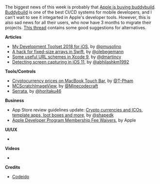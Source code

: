The biggest news of this week is probably that [Apple is buying buddybuild](https://www.buddybuild.com/blog/buddybuild-is-now-part-of-apple). [Buddybuild](https://www.buddybuild.com/) is one of the best CI/CD systems for mobile developers, and I can't wait to see it integarted in Apple's developer tools. However, this is also sad news for all their users, who now have 3 months to migrate their projects. [This thread](https://github.com/rnystrom/GitHawk/issues/1330) contains some good suggestions for alternatives.

**Articles**

* [My Development Toolset 2018 for iOS](https://medium.com/@pmusolino/my-development-toolset-2018-for-ios-a36594b66e79), by [@pmusolino](https://twitter.com/pmusolino)
* [A hack for fixed-size arrays in Swift](https://oleb.net/blog/2017/12/fixed-size-arrays/), by [@olebegemann](https://twitter.com/olebegemann)
* [Some useful URL schemes in Xcode 9](https://cocoaengineering.com/2018/01/01/some-useful-url-schemes-in-xcode-9/), by [@dmartincy](https://twitter.com/dmartincy/)
* [Detecting screen capturing in iOS 11](https://medium.com/@abhimuralidharan/detecting-screen-capturing-in-ios-11-cca15881c785), by [@abhilashkm1992](https://twitter.com/abhilashkm1992)

**Tools/Controls**

* [Cryptocurrency prices on MacBook Touch Bar](https://github.com/T-Pham/CoinPriceBar), by [@T-Pham](https://github.com/T-Pham)
* [MCScratchImageView](https://github.com/Minecodecraft/MCScratchImageView), by [@Minecodecraft](https://github.com/Minecodecraft/)
* [Serrata](https://github.com/horitaku46/Serrata), by [@horitaku46](https://github.com/horitaku46)

**Business**

* App Store review guidelines update: [Crypto currencies and ICOs, template apps, loot boxes and more](http://www.appstorereviewguidelineshistory.com/articles/2017-12-21-tba/), by [@shapedk](https://www.twitter.com/shapedk)
* [Apple Developer Program Membership Fee Waivers](https://developer.apple.com/support/membership-fee-waiver/), by Apple

**UI/UX**

* 

**Videos**

* 

**Credits**

* [Codeido](https://github.com/Codeido)
